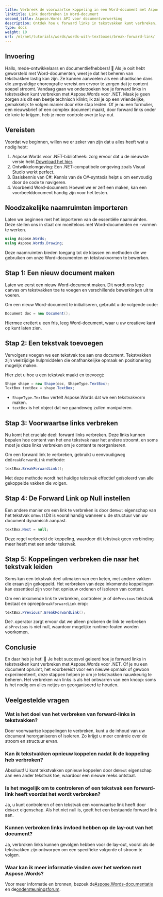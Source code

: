 ```yaml
---
title: Verbreek de voorwaartse koppeling in een Word-document met Aspose.Words voor .NET
linktitle: Link doorbreken in Word-document
second_title: Aspose.Words API voor documentverwerking
description: Ontdek hoe u forward links in tekstvakken kunt verbreken, beheren en aanpassen met Aspose.Words voor .NET. Deze stapsgewijze handleiding behandelt alles wat u nodig hebt om uw documentlay-out te stroomlijnen en uw Word-bestandsbeheer te verbeteren.
type: docs
weight: 10
url: /nl/net/tutorials/words/words-with-textboxes/break-forward-link/
---
```

## Invoering

Hallo, mede-ontwikkelaars en documentliefhebbers! 🌟 Als je ooit hebt geworsteld met Word-documenten, weet je dat het beheren van tekstvakken lastig kan zijn. Ze kunnen aanvoelen als een chaotische dans die zorgvuldige choreografie vereist om ervoor te zorgen dat je content soepel stroomt. Vandaag gaan we onderzoeken hoe je forward links in tekstvakken kunt verbreken met Aspose.Words voor .NET. Maak je geen zorgen als dit een beetje technisch klinkt; ik zal je op een vriendelijke, gemakkelijk te volgen manier door elke stap leiden. Of je nu een formulier, een nieuwsbrief of een complex document maakt, door forward links onder de knie te krijgen, heb je meer controle over je lay-out.

## Vereisten

Voordat we beginnen, willen we er zeker van zijn dat u alles heeft wat u nodig hebt:

1.  Aspose.Words voor .NET-bibliotheek: zorg ervoor dat u de nieuwste versie hebt.[Download het hier](https://releases.aspose.com/words/net/).
2. Ontwikkelomgeving: Een .NET-compatibele omgeving zoals Visual Studio werkt perfect.
3. Basiskennis van C#: Kennis van de C#-syntaxis helpt u om eenvoudig door de code te navigeren.
4. Voorbeeld Word-document: Hoewel we er zelf een maken, kan een voorbeelddocument handig zijn voor het testen.

## Noodzakelijke naamruimten importeren

Laten we beginnen met het importeren van de essentiële naamruimten. Deze stellen ons in staat om moeiteloos met Word-documenten en -vormen te werken.

```csharp
using Aspose.Words;
using Aspose.Words.Drawing;
```

Deze naamruimten bieden toegang tot de klassen en methoden die we gebruiken om onze Word-documenten en tekstvakvormen te bewerken.

## Stap 1: Een nieuw document maken

Laten we eerst een nieuw Word-document maken. Dit wordt ons lege canvas om tekstvakken toe te voegen en verschillende bewerkingen uit te voeren.

Om een nieuw Word-document te initialiseren, gebruikt u de volgende code:

```csharp
Document doc = new Document();
```

Hiermee creëert u een fris, leeg Word-document, waar u uw creatieve kant op kunt laten zien.

## Stap 2: Een tekstvak toevoegen

Vervolgens voegen we een tekstvak toe aan ons document. Tekstvakken zijn veelzijdige hulpmiddelen die onafhankelijke opmaak en positionering mogelijk maken.

Hier ziet u hoe u een tekstvak maakt en toevoegt:

```csharp
Shape shape = new Shape(doc, ShapeType.TextBox);
TextBox textBox = shape.TextBox;
```

- `ShapeType.TextBox` vertelt Aspose.Words dat we een tekstvakvorm maken.
- `textBox` is het object dat we gaandeweg zullen manipuleren.

## Stap 3: Voorwaartse links verbreken

Nu komt het cruciale deel: forward links verbreken. Deze links kunnen bepalen hoe content van het ene tekstvak naar het andere stroomt, en soms moet je deze links verbreken om je content te reorganiseren.

 Om een forward link te verbreken, gebruikt u eenvoudigweg de`BreakForwardLink` methode:

```csharp
textBox.BreakForwardLink();
```

Met deze methode wordt het huidige tekstvak effectief geïsoleerd van alle gekoppelde vakken die volgen.

## Stap 4: De Forward Link op Null instellen

 Een andere manier om een link te verbreken is door de`Next` eigenschap van het tekstvak om`null`Dit is vooral handig wanneer u de structuur van uw document dynamisch aanpast.

```csharp
textBox.Next = null;
```

Deze regel verbreekt de koppeling, waardoor dit tekstvak geen verbinding meer heeft met een ander tekstvak.

## Stap 5: Koppelingen verbreken die naar het tekstvak leiden

Soms kan een tekstvak deel uitmaken van een keten, met andere vakken die eraan zijn gekoppeld. Het verbreken van deze inkomende koppelingen kan essentieel zijn voor het opnieuw ordenen of isoleren van content.

 Om een inkomende link te verbreken, controleer je of de`Previous` tekstvak bestaat en oproep`BreakForwardLink` erop:

```csharp
textBox.Previous?.BreakForwardLink();
```

 De`?.`operator zorgt ervoor dat we alleen proberen de link te verbreken als`Previous` is niet null, waardoor mogelijke runtime-fouten worden voorkomen.

## Conclusie

En daar heb je het! 🎉 Je hebt succesvol geleerd hoe je forward links in tekstvakken kunt verbreken met Aspose.Words voor .NET. Of je nu een document opruimt, het voorbereidt voor een nieuwe opmaak of gewoon experimenteert, deze stappen helpen je om je tekstvakken nauwkeurig te beheren. Het verbreken van links is als het ontwarren van een knoop: soms is het nodig om alles netjes en georganiseerd te houden.

## Veelgestelde vragen

### Wat is het doel van het verbreken van forward-links in tekstvakken?

Door voorwaartse koppelingen te verbreken, kunt u de inhoud van uw document herorganiseren of isoleren. Zo krijgt u meer controle over de stroom en structuur ervan.

### Kan ik tekstvakken opnieuw koppelen nadat ik de koppeling heb verbroken?

 Absoluut! U kunt tekstvakken opnieuw koppelen door de`Next` eigenschap aan een ander tekstvak toe, waardoor een nieuwe reeks ontstaat.

### Is het mogelijk om te controleren of een tekstvak een forward-link heeft voordat het wordt verbroken?

Ja, u kunt controleren of een tekstvak een voorwaartse link heeft door de`Next` eigenschap. Als het niet null is, geeft het een bestaande forward link aan.

### Kunnen verbroken links invloed hebben op de lay-out van het document?

Ja, verbroken links kunnen gevolgen hebben voor de lay-out, vooral als de tekstvakken zijn ontworpen om een specifieke volgorde of stroom te volgen.

### Waar kan ik meer informatie vinden over het werken met Aspose.Words?

 Voor meer informatie en bronnen, bezoek de[Aspose.Words-documentatie](https://reference.aspose.com/words/net/) en de[ondersteuningsforum](https://forum.aspose.com/c/words/8).